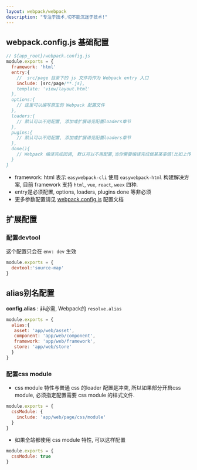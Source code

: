 ```yaml
---
layout: webpack/webpack
description: "专注于技术,切不能沉迷于技术!"
---
```



## webpack.config.js 基础配置

```js
// ${app_root}/webpack.config.js
module.exports = {
  framework: 'html'
  entry:{
    //  src/page 目录下的 js 文件将作为 Webpack entry 入口
    include: [src/page/**.js],
    template: 'view/layout.html' 
  },
  options:{
    // 这里可以编写原生的 Webpack 配置文件
  },
  loaders:{
    // 默认可以不用配置, 添加或扩展请见配置loaders章节  
  },
  pugins:{
    // 默认可以不用配置, 添加或扩展请见配置loaders章节  
  },
  done(){
    // Webpack 编译完成回调, 默认可以不用配置,当你需要编译完成做某某事情(比如上传cdn)才需要配置
  }
}
```

- framework: html 表示 `easywebpack-cli` 使用 `easywebpack-html` 构建解决方案, 目前 framework 支持 `html`, `vue`, `react`, `weex` 四种.
- entry是必须配置, options, loaders, plugins  done 等非必须
- 更多参数配置请见 [webpack.config.js](/easywebpack/webpack/config) 配置文档 


## 扩展配置

### 配置devtool

这个配置只会在 `env: dev` 生效

```js
module.exports = {
  devtool:'source-map'
}
```

## alias别名配置

**config.alias** : 非必需, Webpack的 `resolve.alias`

```js
module.exports = {
  alias:{
   asset: 'app/web/asset',
   component: 'app/web/component',
   framework: 'app/web/framework',
   store: 'app/web/store'
  }
}
```


### 配置css module

- css module 特性与普通 css 的loader 配置是冲突, 所以如果部分开启css module, 必须指定配置需要 css module 的样式文件. 

```js
module.exports = {
  cssModule: {
    include: 'app/web/page/css/module'
  }
}
```

- 如果全站都使用 css module 特性, 可以这样配置

```js
module.exports = {
  cssModule: true
}
```

